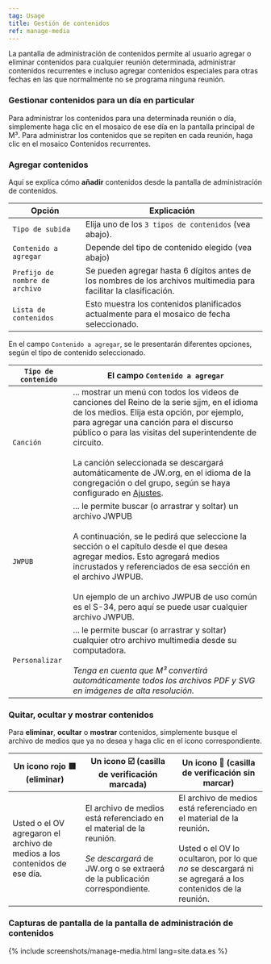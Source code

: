 ```yaml
---
tag: Usage
title: Gestión de contenidos
ref: manage-media
---
```


La pantalla de administración de contenidos permite al usuario agregar o eliminar contenidos para cualquier reunión determinada, administrar contenidos recurrentes e incluso agregar contenidos especiales para otras fechas en las que normalmente no se programa ninguna reunión.

### Gestionar contenidos para un día en particular

Para administrar los contenidos para una determinada reunión o día, simplemente haga clic en el mosaico de ese día en la pantalla principal de M³. Para administrar los contenidos que se repiten en cada reunión, haga clic en el mosaico Contenidos recurrentes.

### Agregar contenidos

Aquí se explica cómo **añadir** contenidos desde la pantalla de administración de contenidos.

| Opción           | Explicación                                         |
| ---------------- | --------------------------------------------------- |
| `Tipo de subida` | Elija uno de los `3 tipos de contenidos` (vea abajo). |
| `Contenido a agregar`   | Depende del tipo de contenido elegido (vea abajo)       |
| `Prefijo de nombre de archivo` | Se pueden agregar hasta 6 dígitos antes de los nombres de los archivos multimedia para facilitar la clasificación. |
| `Lista de contenidos` | Esto muestra los contenidos planificados actualmente para el mosaico de fecha seleccionado. |

En el campo `Contenido a agregar`, se le presentarán diferentes opciones, según el tipo de contenido seleccionado.

| `Tipo de contenido` | El campo `Contenido a agregar` |
| ------------ | ------------------------ |
| `Canción` | ... mostrar un menú con todos los videos de canciones del Reino de la serie sjjm, en el idioma de los medios. Elija esta opción, por ejemplo, para agregar una canción para el discurso público o para las visitas del superintendente de circuito. <br><br> La canción seleccionada se descargará automáticamente de JW.org, en el idioma de la congregación o del grupo, según se haya configurado en [Ajustes]({{page.lang}}/#configuration). |
| `JWPUB` | ... le permite buscar (o arrastrar y soltar) un archivo JWPUB <br><br> A continuación, se le pedirá que seleccione la sección o el capítulo desde el que desea agregar medios. Esto agregará medios incrustados y referenciados de esa sección en el archivo JWPUB. <br><br> Un ejemplo de un archivo JWPUB de uso común es el S-34, pero aquí se puede usar cualquier archivo JWPUB. |
| `Personalizar` | ... le permite buscar (o arrastrar y soltar) cualquier otro archivo multimedia desde su computadora. <br><br> _Tenga en cuenta que M³ convertirá automáticamente todos los archivos PDF y SVG en imágenes de alta resolución._ |

### Quitar, ocultar y mostrar contenidos

Para **eliminar**, **ocultar** o **mostrar** contenidos, simplemente busque el archivo de medios que ya no desea y haga clic en el icono correspondiente.

| Un icono rojo 🟥 (eliminar) | Un icono ☑️ (casilla de verificación marcada) | Un icono 🔲 (casilla de verificación sin marcar) |
| ---------------------- | --------------------------- | ------------------------------ |
| Usted o el OV agregaron el archivo de medios a los contenidos de ese día. | El archivo de medios está referenciado en el material de la reunión. <br><br> _Se descargará_ de JW.org o se extraerá de la publicación correspondiente. | El archivo de medios está referenciado en el material de la reunión. <br><br> Usted o el OV lo ocultaron, por lo que _no_ se descargará ni se agregará a los contenidos de la reunión. |

### Capturas de pantalla de la pantalla de administración de contenidos

{% include screenshots/manage-media.html lang=site.data.es %}
